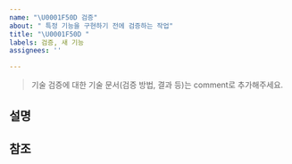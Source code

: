 ```yaml
---
name: "\U0001F50D 검증"
about: " 특정 기능을 구현하기 전에 검증하는 작업"
title: "\U0001F50D "
labels: 검증, 새 기능
assignees: ''

---
```


> 기술 검증에 대한 기술 문서(검증 방법, 결과 등)는 comment로 추가해주세요.

## 설명

## 참조

